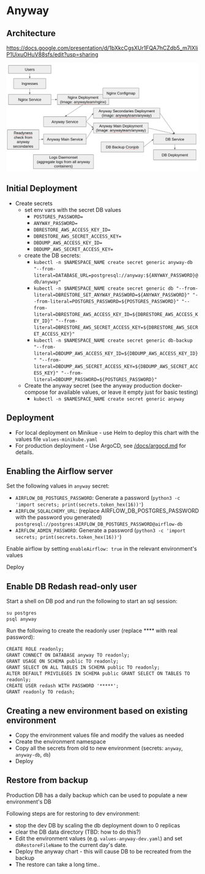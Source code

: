 # Anyway

## Architecture

https://docs.google.com/presentation/d/1bXkcCgsXUr1FQA7hCZdb5_m7IXIiP1UixuOHuV88sfs/edit?usp=sharing

![](image.png)

## Initial Deployment

* Create secrets
  * set env vars with the secret DB values
    * `POSTGRES_PASSWORD=`
    * `ANYWAY_PASSWORD=`
    * `DBRESTORE_AWS_ACCESS_KEY_ID=`
    * `DBRESTORE_AWS_SECRET_ACCESS_KEY=`
    * `DBDUMP_AWS_ACCESS_KEY_ID=`
    * `DBDUMP_AWS_SECRET_ACCESS_KEY=`
  * create the DB secrets:
    * `kubectl -n $NAMESPACE_NAME create secret generic anyway-db "--from-literal=DATABASE_URL=postgresql://anyway:${ANYWAY_PASSWORD}@db/anyway"`
    * `kubectl -n $NAMESPACE_NAME create secret generic db "--from-literal=DBRESTORE_SET_ANYWAY_PASSWORD=${ANYWAY_PASSWORD}" "--from-literal=POSTGRES_PASSWORD=${POSTGRES_PASSWORD}" "--from-literal=DBRESTORE_AWS_ACCESS_KEY_ID=${DBRESTORE_AWS_ACCESS_KEY_ID}" "--from-literal=DBRESTORE_AWS_SECRET_ACCESS_KEY=${DBRESTORE_AWS_SECRET_ACCESS_KEY}"`
    * `kubectl -n $NAMESPACE_NAME create secret generic db-backup "--from-literal=DBDUMP_AWS_ACCESS_KEY_ID=${DBDUMP_AWS_ACCESS_KEY_ID}" "--from-literal=DBDUMP_AWS_SECRET_ACCESS_KEY=${DBDUMP_AWS_SECRET_ACCESS_KEY}" "--from-literal=DBDUMP_PASSWORD=${POSTGRES_PASSWORD}"`
  * Create the anyway secret (see the anyway production docker-compose for available values, or leave it empty just for basic testing)
    * `kubectl -n $NAMESPACE_NAME create secret generic anyway`

## Deployment

* For local deployment on Minikue - use Helm to deploy this chart with the values file `values-minikube.yaml`
* For production deployment - Use ArgoCD, see [/docs/argocd.md](/docs/argocd.md) for details.

## Enabling the Airflow server

Set the following values in `anyway` secret:

* `AIRFLOW_DB_POSTGRES_PASSWORD`: Generate a password (`python3 -c 'import secrets; print(secrets.token_hex(16))'`)
* `AIRFLOW_SQLALCHEMY_URL`: (replace AIRFLOW_DB_POSTGRES_PASSWORD with the password you generated) `postgresql://postgres:AIRFLOW_DB_POSTGRES_PASSWORD@airflow-db`
* `AIRFLOW_ADMIN_PASSWORD`: Generate a password (`python3 -c 'import secrets; print(secrets.token_hex(16))'`)

Enable airflow by setting `enableAirflow: true` in the relevant environment's values

Deploy

## Enable DB Redash read-only user

Start a shell on DB pod and run the following to start an sql session:

```
su postgres
psql anyway
```

Run the following to create the readonly user (replace **** with real password):

```
CREATE ROLE readonly;
GRANT CONNECT ON DATABASE anyway TO readonly;
GRANT USAGE ON SCHEMA public TO readonly;
GRANT SELECT ON ALL TABLES IN SCHEMA public TO readonly;
ALTER DEFAULT PRIVILEGES IN SCHEMA public GRANT SELECT ON TABLES TO readonly;
CREATE USER redash WITH PASSWORD '*****';
GRANT readonly TO redash;
```


## Creating a new environment based on existing environment

* Copy the environment values file and modify the values as needed
* Create the environment namespace
* Copy all the secrets from old to new environment (secrets: `anyway`, `anyway-db`, `db`)
* Deploy

## Restore from backup

Production DB has a daily backup which can be used to populate a new environment's DB

Following steps are for restoring to dev environment:

* stop the dev DB by scaling the db deployment down to 0 replicas
* clear the DB data directory (TBD: how to do this?)
* Edit the environment values (e.g. `values-anyway-dev.yaml`) and set `dbRestoreFileName` to the current day's date.
* Deploy the anyway chart - this will cause DB to be recreated from the backup
* The restore can take a long time..
